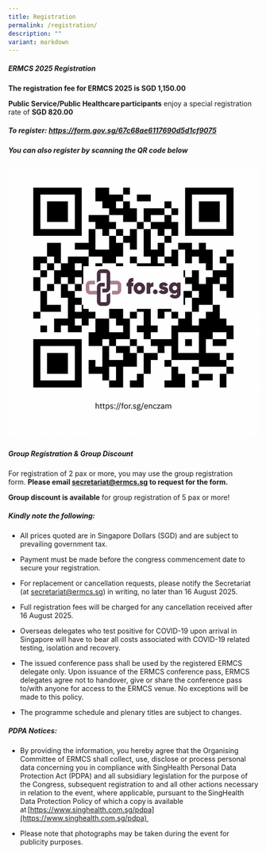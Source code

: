 ```yaml
---
title: Registration
permalink: /registration/
description: ""
variant: markdown
---
```

##### **ERMCS 2025 Registration** 

**The registration fee for ERMCS 2025 is SGD 1,150.00**

**Public Service/Public Healthcare participants** enjoy a special registration rate of **SGD 820.00**

##### To register: https://form.gov.sg/67c68ae6117690d5d1cf9075

##### You can also register by scanning the QR code below
![](/images/ERMCS%202025/QR_ERMCS_2025_REG.png)
##### **Group Registration & Group Discount**

For registration of 2 pax or more, you may use the group registration form. **Please email secretariat@ermcs.sg to request for the form.**

**Group discount is available** for group registration of 5 pax or more!

##### **Kindly note the following:**

* All prices quoted are in Singapore Dollars (SGD) and are subject to prevailing government tax. 

* Payment must be made before the congress commencement date to secure your registration. 

* For replacement or cancellation requests, please notify the Secretariat (at secretariat@ermcs.sg) in writing, no later than 16 August 2025.

* Full registration fees will be charged for any cancellation received after 16 August 2025. 
* Overseas delegates who test positive for COVID-19 upon arrival in Singapore will have to bear all costs associated with COVID-19 related testing, isolation and recovery. 

* The issued conference pass shall be used by the registered ERMCS delegate only. Upon issuance of the ERMCS conference pass, ERMCS delegates agree not to handover, give or share the conference pass to/with anyone for access to the ERMCS venue. No exceptions will be made to this policy. 

* The programme schedule and plenary titles are subject to changes.

##### **PDPA Notices:**

* By providing the information, you hereby agree that the Organising Committee of ERMCS shall collect, use, disclose or process personal data concerning you in compliance with SingHealth Personal Data Protection Act (PDPA) and all subsidiary legislation for the purpose of the Congress, subsequent registration to and all other actions necessary in relation to the event, where applicable, pursuant to the SingHealth Data Protection Policy of which a copy is available at [https://www.singhealth.com.sg/pdpa](https://www.singhealth.com.sg/pdpa) 

* Please note that photographs may be taken during the event for publicity purposes.